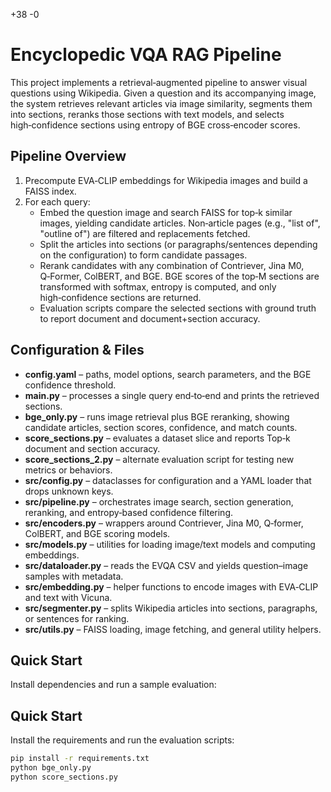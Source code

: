 +38
-0

# Encyclopedic VQA RAG Pipeline

This project implements a retrieval‑augmented pipeline to answer visual questions using Wikipedia. Given a question and its accompanying image, the system retrieves relevant articles via image similarity, segments them into sections, reranks those sections with text models, and selects high‑confidence sections using entropy of BGE cross‑encoder scores.

## Pipeline Overview
1. Precompute EVA‑CLIP embeddings for Wikipedia images and build a FAISS index.
2. For each query:
   - Embed the question image and search FAISS for top‑k similar images, yielding candidate articles. Non‑article pages (e.g., "list of", "outline of") are filtered and replacements fetched.
   - Split the articles into sections (or paragraphs/sentences depending on the configuration) to form candidate passages.
   - Rerank candidates with any combination of Contriever, Jina M0, Q‑Former, ColBERT, and BGE. BGE scores of the top‑M sections are transformed with softmax, entropy is computed, and only high‑confidence sections are returned.
   - Evaluation scripts compare the selected sections with ground truth to report document and document+section accuracy.

## Configuration & Files
- **config.yaml** – paths, model options, search parameters, and the BGE confidence threshold.
- **main.py** – processes a single query end‑to‑end and prints the retrieved sections.
- **bge_only.py** – runs image retrieval plus BGE reranking, showing candidate articles, section scores, confidence, and match counts.
- **score_sections.py** – evaluates a dataset slice and reports Top‑k document and section accuracy.
- **score_sections_2.py** – alternate evaluation script for testing new metrics or behaviors.
- **src/config.py** – dataclasses for configuration and a YAML loader that drops unknown keys.
- **src/pipeline.py** – orchestrates image search, section generation, reranking, and entropy‑based confidence filtering.
- **src/encoders.py** – wrappers around Contriever, Jina M0, Q‑former, ColBERT, and BGE scoring models.
- **src/models.py** – utilities for loading image/text models and computing embeddings.
- **src/dataloader.py** – reads the EVQA CSV and yields question–image samples with metadata.
- **src/embedding.py** – helper functions to encode images with EVA‑CLIP and text with Vicuna.
- **src/segmenter.py** – splits Wikipedia articles into sections, paragraphs, or sentences for ranking.
- **src/utils.py** – FAISS loading, image fetching, and general utility helpers.


## Quick Start

Install dependencies and run a sample evaluation:

## Quick Start

Install the requirements and run the evaluation scripts:

```bash
pip install -r requirements.txt
python bge_only.py
python score_sections.py
```